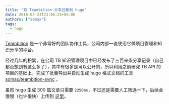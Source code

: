 ```yaml
---
title: "将 Teambition 分享迁移到 hugo"
date: 2018-05-23T23:06:25+08:00
authors: ["somax"]
tags: 
  - hugo
---
```


[Teambition](https://www.teambition.com) 是一个非常好的团队协作工具，公司内部一直使用它做项目管理和知识分享的平台。

经过几年的积累，在公司 TB 知识管理项目中已经发布了三百来条分享记录（自己都没想到有这么多了），其中有很多是可以公开的，所以利用之前研究 TB API 的项目的基础上，完成了批量导出并自动生成 hugo 格式文档的工具 [ somax/teambition-sync](https://github.com/somax/teambition-sync) 。

虽然 hugo 生成 300 篇文章只需要 `2250ms`，不过还是需要人工筛选一下，后续会慢慢（也许很快）上传到 [这里](/teambition.html)。